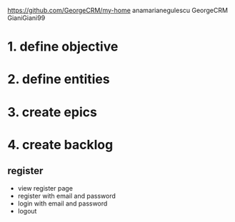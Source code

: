 https://github.com/GeorgeCRM/my-home
anamarianegulescu
GeorgeCRM
GianiGiani99

# 1. define objective

# 2. define entities

# 3. create epics

# 4. create backlog

## register
- view register page
- register with email and password
- login with email and password
- logout
